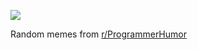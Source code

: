 ![](https://preview.redd.it/doeh91q4jiee1.png?width=320&crop=smart&auto=webp&s=9aaeab51e0142607697a7c07aa51bf1b3fd5b7a3)

 Random memes from [r/ProgrammerHumor](https://www.reddit.com/r/ProgrammerHumor/)
